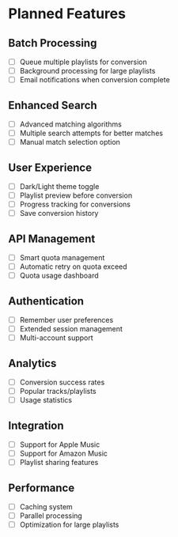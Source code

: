 # Planned Features

## Batch Processing
- [ ] Queue multiple playlists for conversion
- [ ] Background processing for large playlists
- [ ] Email notifications when conversion complete

## Enhanced Search
- [ ] Advanced matching algorithms
- [ ] Multiple search attempts for better matches
- [ ] Manual match selection option

## User Experience
- [ ] Dark/Light theme toggle
- [ ] Playlist preview before conversion
- [ ] Progress tracking for conversions
- [ ] Save conversion history

## API Management
- [ ] Smart quota management
- [ ] Automatic retry on quota exceed
- [ ] Quota usage dashboard

## Authentication
- [ ] Remember user preferences
- [ ] Extended session management
- [ ] Multi-account support

## Analytics
- [ ] Conversion success rates
- [ ] Popular tracks/playlists
- [ ] Usage statistics

## Integration
- [ ] Support for Apple Music
- [ ] Support for Amazon Music
- [ ] Playlist sharing features

## Performance
- [ ] Caching system
- [ ] Parallel processing
- [ ] Optimization for large playlists
